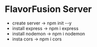 # FlavorFusion Server

* create server -> npm init --y
* install express -> npm i express
* install nodemon -> npm i nodemon
* insta cors -> npm i cors 

